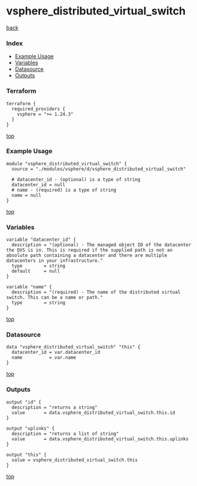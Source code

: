 # vsphere_distributed_virtual_switch

[back](../vsphere.md)

### Index

- [Example Usage](#example-usage)
- [Variables](#variables)
- [Datasource](#datasource)
- [Outputs](#outputs)

### Terraform

```hcl
terraform {
  required_providers {
    vsphere = ">= 1.24.3"
  }
}
```

[top](#index)

### Example Usage

```hcl
module "vsphere_distributed_virtual_switch" {
  source = "./modules/vsphere/d/vsphere_distributed_virtual_switch"

  # datacenter_id - (optional) is a type of string
  datacenter_id = null
  # name - (required) is a type of string
  name = null
}
```

[top](#index)

### Variables

```hcl
variable "datacenter_id" {
  description = "(optional) - The managed object ID of the datacenter the DVS is in. This is required if the supplied path is not an absolute path containing a datacenter and there are multiple datacenters in your infrastructure."
  type        = string
  default     = null
}

variable "name" {
  description = "(required) - The name of the distributed virtual switch. This can be a name or path."
  type        = string
}
```

[top](#index)

### Datasource

```hcl
data "vsphere_distributed_virtual_switch" "this" {
  datacenter_id = var.datacenter_id
  name          = var.name
}
```

[top](#index)

### Outputs

```hcl
output "id" {
  description = "returns a string"
  value       = data.vsphere_distributed_virtual_switch.this.id
}

output "uplinks" {
  description = "returns a list of string"
  value       = data.vsphere_distributed_virtual_switch.this.uplinks
}

output "this" {
  value = vsphere_distributed_virtual_switch.this
}
```

[top](#index)